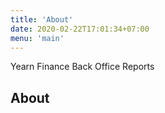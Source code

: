 ```yaml
---
title: 'About'
date: 2020-02-22T17:01:34+07:00
menu: 'main'
---
```


Yearn Finance Back Office Reports

## About

